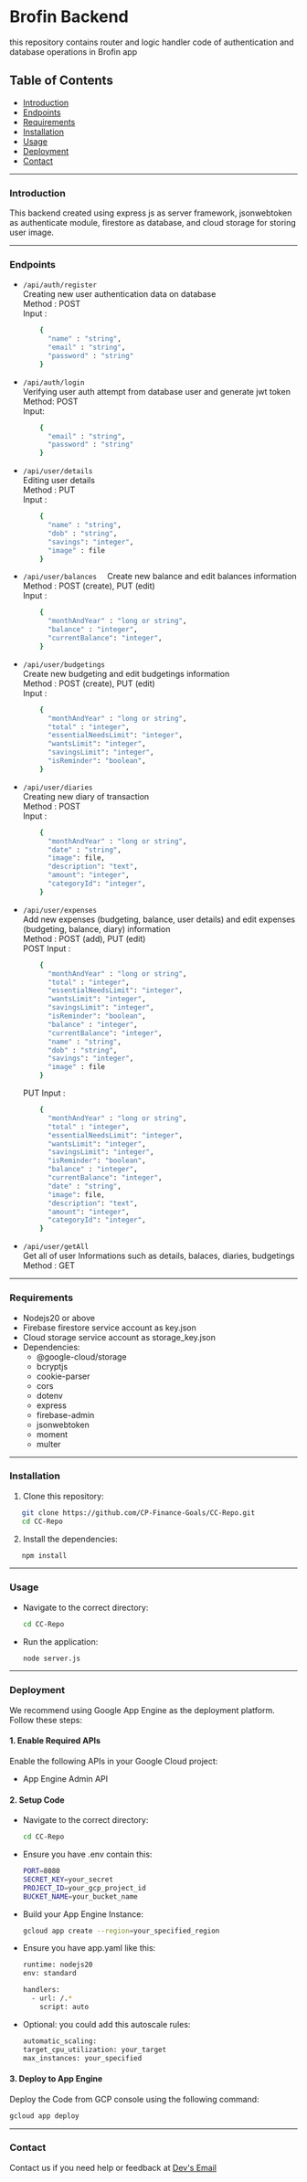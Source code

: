 # Brofin Backend

this repository contains router and logic handler code of authentication and database operations in Brofin app

## Table of Contents

- [Introduction](#introduction)
- [Endpoints](#endpoints)
- [Requirements](#requirements)
- [Installation](#installation)
- [Usage](#usage)
- [Deployment](#deployment)
- [Contact](#contact)

---

### Introduction

This backend created using express js as server framework, jsonwebtoken as authenticate module, firestore as database, and cloud storage for storing user image.

---

### Endpoints

- `/api/auth/register`  
  Creating new user authentication data on database  
  Method : POST  
  Input :

  ```bash
      {
        "name" : "string",
        "email" : "string",
        "password" : "string"
      }
  ```

- `/api/auth/login  `  
  Verifying user auth attempt from database user and generate jwt token  
  Method: POST  
  Input:

  ```bash
      {
        "email" : "string",
        "password" : "string"
      }
  ```

- `/api/user/details`  
  Editing user details  
  Method : PUT  
  Input :

  ```bash
      {
        "name" : "string",
        "dob" : "string",
        "savings": "integer",
        "image" : file
      }
  ```

- `/api/user/balances  `
  Create new balance and edit balances information  
  Method : POST (create), PUT (edit)  
  Input :

  ```bash
      {
        "monthAndYear" : "long or string",
        "balance" : "integer",
        "currentBalance": "integer",
      }
  ```

- `/api/user/budgetings`  
  Create new budgeting and edit budgetings information  
  Method : POST (create), PUT (edit)  
  Input :

  ```bash
      {
        "monthAndYear" : "long or string",
        "total" : "integer",
        "essentialNeedsLimit": "integer",
        "wantsLimit": "integer",
        "savingsLimit": "integer",
        "isReminder": "boolean",
      }
  ```

- `/api/user/diaries`  
  Creating new diary of transaction  
  Method : POST  
  Input :

  ```bash
      {
        "monthAndYear" : "long or string",
        "date" : "string",
        "image": file,
        "description": "text",
        "amount": "integer",
        "categoryId": "integer",
      }
  ```

- `/api/user/expenses`  
  Add new expenses (budgeting, balance, user details) and edit expenses (budgeting, balance, diary) information  
  Method : POST (add), PUT (edit)  
  POST Input :

  ```bash
      {
        "monthAndYear" : "long or string",
        "total" : "integer",
        "essentialNeedsLimit": "integer",
        "wantsLimit": "integer",
        "savingsLimit": "integer",
        "isReminder": "boolean",
        "balance" : "integer",
        "currentBalance": "integer",
        "name" : "string",
        "dob" : "string",
        "savings": "integer",
        "image" : file
      }
  ```

  PUT Input :

  ```bash
      {
        "monthAndYear" : "long or string",
        "total" : "integer",
        "essentialNeedsLimit": "integer",
        "wantsLimit": "integer",
        "savingsLimit": "integer",
        "isReminder": "boolean",
        "balance" : "integer",
        "currentBalance": "integer",
        "date" : "string",
        "image": file,
        "description": "text",
        "amount": "integer",
        "categoryId": "integer",
      }
  ```

- `/api/user/getAll`  
  Get all of user Informations such as details, balaces, diaries, budgetings  
  Method : GET

---

### Requirements

- Nodejs20 or above
- Firebase firestore service account as key.json
- Cloud storage service account as storage_key.json
- Dependencies:
  - @google-cloud/storage
  - bcryptjs
  - cookie-parser
  - cors
  - dotenv
  - express
  - firebase-admin
  - jsonwebtoken
  - moment
  - multer

---

### Installation

1. Clone this repository:

```bash
   git clone https://github.com/CP-Finance-Goals/CC-Repo.git
   cd CC-Repo
```

2. Install the dependencies:

```bash
   npm install
```

---

### Usage

- Navigate to the correct directory:
  ```bash
  cd CC-Repo
  ```
- Run the application:
  ```bash
  node server.js
  ```

---

### Deployment

We recommend using Google App Engine as the deployment platform. Follow these steps:

#### 1. Enable Required APIs

Enable the following APIs in your Google Cloud project:

- App Engine Admin API

#### 2. Setup Code

- Navigate to the correct directory:
  ```bash
  cd CC-Repo
  ```
- Ensure you have .env contain this:
  ```bash
  PORT=8080
  SECRET_KEY=your_secret
  PROJECT_ID=your_gcp_project_id
  BUCKET_NAME=your_bucket_name
  ```
- Build your App Engine Instance:
  ```bash
  gcloud app create --region=your_specified_region
  ```
- Ensure you have app.yaml like this:

  ```bash
  runtime: nodejs20
  env: standard

  handlers:
    - url: /.*
      script: auto

  ```

- Optional: you could add this autoscale rules:
  ```bash
  automatic_scaling:
  target_cpu_utilization: your_target
  max_instances: your_specified
  ```

#### 3. Deploy to App Engine

Deploy the Code from GCP console using the following command:

```bash
gcloud app deploy
```

---

### Contact

Contact us if you need help or feedback at [Dev's Email](mukhgia12@gmail.com)
